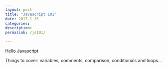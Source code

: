 ```yaml
---
layout: post
title: "Javascript 101"
date: 2017-1-15
categories:
description: 
permalink: /js101/

---
```


Hello Javascript

Things to cover: variables, comments, comparison, conditionals and loops...

